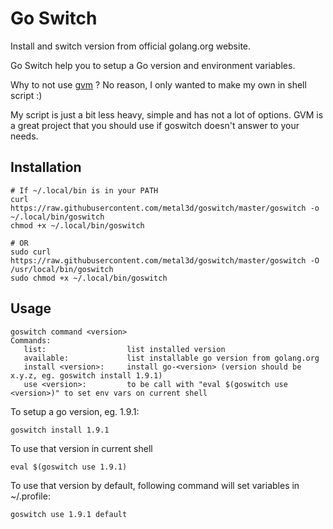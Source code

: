 # Go Switch

Install and switch version from official golang.org website.

Go Switch help you to setup a Go version and environment variables.

Why to not use [gvm](https://github.com/moovweb/gvm) ? No reason, I only wanted to make my own in shell script :)

My script is just a bit less heavy, simple and has not a lot of options. GVM is a great project that you should use if goswitch doesn't answer to your needs.

## Installation

```
# If ~/.local/bin is in your PATH
curl https://raw.githubusercontent.com/metal3d/goswitch/master/goswitch -o ~/.local/bin/goswitch
chmod +x ~/.local/bin/goswitch

# OR
sudo curl https://raw.githubusercontent.com/metal3d/goswitch/master/goswitch -O /usr/local/bin/goswitch
sudo chmod +x ~/.local/bin/goswitch
```


## Usage

```
goswitch command <version>
Commands:
   list:                  list installed version
   available:             list installable go version from golang.org
   install <version>:     install go-<version> (version should be x.y.z, eg. goswitch install 1.9.1)
   use <version>:         to be call with "eval $(goswitch use <version>)" to set env vars on current shell
```


To setup a go version, eg. 1.9.1:

```
goswitch install 1.9.1
```

To use that version in current shell

```
eval $(goswitch use 1.9.1)
```


To use that version by default, following command will set variables in ~/.profile:

```
goswitch use 1.9.1 default
```




